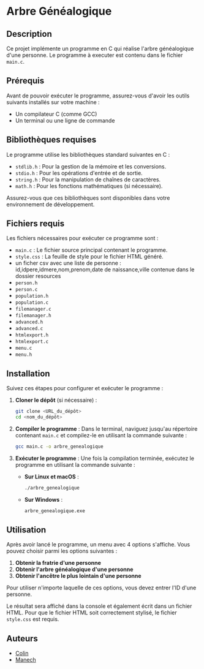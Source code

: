 # Arbre Généalogique

## Description

Ce projet implémente un programme en C qui réalise l'arbre généalogique d'une personne. Le programme à executer est contenu dans le fichier `main.c`.

## Prérequis

Avant de pouvoir exécuter le programme, assurez-vous d'avoir les outils suivants installés sur votre machine :

- Un compilateur C (comme GCC)
- Un terminal ou une ligne de commande

## Bibliothèques requises

Le programme utilise les bibliothèques standard suivantes en C :

- `stdlib.h` : Pour la gestion de la mémoire et les conversions.
- `stdio.h` : Pour les opérations d'entrée et de sortie.
- `string.h` : Pour la manipulation de chaînes de caractères.
- `math.h` : Pour les fonctions mathématiques (si nécessaire).

Assurez-vous que ces bibliothèques sont disponibles dans votre environnement de développement.

## Fichiers requis

Les fichiers nécessaires pour exécuter ce programme sont :

- `main.c` : Le fichier source principal contenant le programme.
- `style.css` : La feuille de style pour le fichier HTML généré.
- un ficher csv avec une liste de personne : id,idpere,idmere,nom,prenom,date de naissance,ville contenue dans le dossier resources
- `person.h`
- `person.c`
- `population.h`
- `population.c`
- `filemanager.c`
- `filemanager.h`
- `advanced.h`
- `advanced.c`
- `htmlexport.h`
- `htmlexport.c`
- `menu.c`
- `menu.h`

## Installation

Suivez ces étapes pour configurer et exécuter le programme :

1. **Cloner le dépôt** (si nécessaire) :
   ```sh
   git clone <URL_du_dépôt>
   cd <nom_du_dépôt>
   ```

2. **Compiler le programme** :
   Dans le terminal, naviguez jusqu'au répertoire contenant `main.c` et compilez-le en utilisant la commande suivante :
   ```sh
   gcc main.c -o arbre_genealogique
   ```

3. **Exécuter le programme** :
   Une fois la compilation terminée, exécutez le programme en utilisant la commande suivante :
   - **Sur Linux et macOS** :
     ```sh
     ./arbre_genealogique
     ```
   - **Sur Windows** :
     ```sh
     arbre_genealogique.exe
     ```

## Utilisation

Après avoir lancé le programme, un menu avec 4 options s'affiche. Vous pouvez choisir parmi les options suivantes :

1. **Obtenir la fratrie d'une personne**
2. **Obtenir l'arbre généalogique d'une personne**
3. **Obtenir l'ancêtre le plus lointain d'une personne**

Pour utiliser n'importe laquelle de ces options, vous devez entrer l'ID d'une personne.

Le résultat sera affiché dans la console et également écrit dans un fichier HTML. Pour que le fichier HTML soit correctement stylisé, le fichier `style.css` est requis.

## Auteurs

- [Colin](https://github.com/Colin503)
- [Manech](https://github.com/Mvnech)

